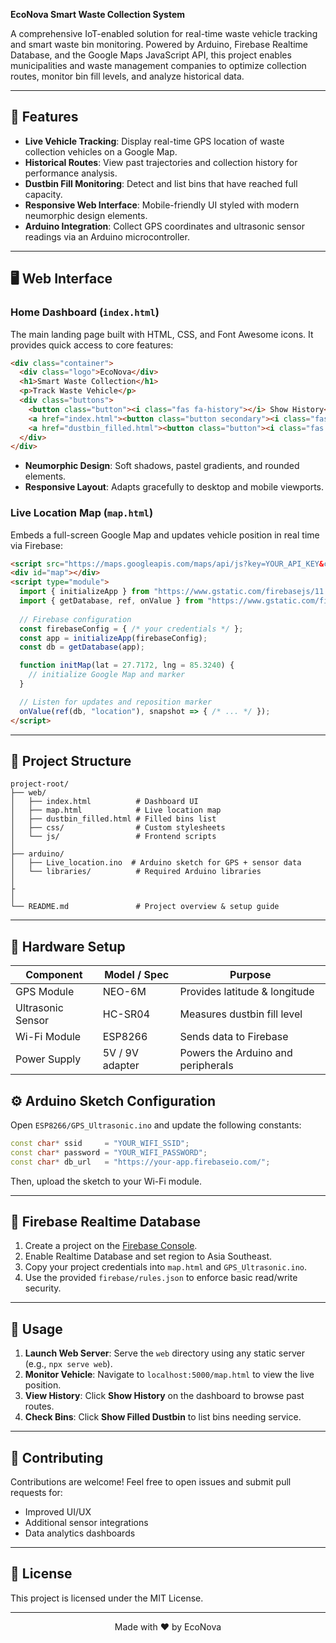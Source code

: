 **EcoNova Smart Waste Collection System**

A comprehensive IoT-enabled solution for real-time waste vehicle tracking and smart waste bin monitoring. Powered by Arduino, Firebase Realtime Database, and the Google Maps JavaScript API, this project enables municipalities and waste management companies to optimize collection routes, monitor bin fill levels, and analyze historical data.

---

## 🚀 Features

* **Live Vehicle Tracking**: Display real-time GPS location of waste collection vehicles on a Google Map.
* **Historical Routes**: View past trajectories and collection history for performance analysis.
* **Dustbin Fill Monitoring**: Detect and list bins that have reached full capacity.
* **Responsive Web Interface**: Mobile-friendly UI styled with modern neumorphic design elements.
* **Arduino Integration**: Collect GPS coordinates and ultrasonic sensor readings via an Arduino microcontroller.

---

## 🖥️ Web Interface

### Home Dashboard (`index.html`)

The main landing page built with HTML, CSS, and Font Awesome icons. It provides quick access to core features:

```html
<div class="container">
  <div class="logo">EcoNova</div>
  <h1>Smart Waste Collection</h1>
  <p>Track Waste Vehicle</p>
  <div class="buttons">
    <button class="button"><i class="fas fa-history"></i> Show History</button>
    <a href="index.html"><button class="button secondary"><i class="fas fa-map-marker-alt"></i> Track Location</button></a>
    <a href="dustbin_filled.html"><button class="button"><i class="fas fa-trash-alt"></i> Show Filled Dustbin</button></a>
  </div>
</div>
```

* **Neumorphic Design**: Soft shadows, pastel gradients, and rounded elements.
* **Responsive Layout**: Adapts gracefully to desktop and mobile viewports.

### Live Location Map (`map.html`)

Embeds a full-screen Google Map and updates vehicle position in real time via Firebase:

```html
<script src="https://maps.googleapis.com/maps/api/js?key=YOUR_API_KEY&callback=initMap" async defer></script>
<div id="map"></div>
<script type="module">
  import { initializeApp } from "https://www.gstatic.com/firebasejs/11.2.0/firebase-app.js";
  import { getDatabase, ref, onValue } from "https://www.gstatic.com/firebasejs/11.2.0/firebase-database.js";
  
  // Firebase configuration
  const firebaseConfig = { /* your credentials */ };
  const app = initializeApp(firebaseConfig);
  const db = getDatabase(app);

  function initMap(lat = 27.7172, lng = 85.3240) {
    // initialize Google Map and marker
  }

  // Listen for updates and reposition marker
  onValue(ref(db, "location"), snapshot => { /* ... */ });
</script>
```

---

## 📁 Project Structure

```text
project-root/
├── web/
│   ├── index.html          # Dashboard UI
│   ├── map.html            # Live location map
│   ├── dustbin_filled.html # Filled bins list
│   ├── css/                # Custom stylesheets
│   └── js/                 # Frontend scripts
│
├── arduino/
│   ├── Live_location.ino  # Arduino sketch for GPS + sensor data
│   └── libraries/          # Required Arduino libraries
│
├
│
└── README.md               # Project overview & setup guide
```

---

## 🔧 Hardware Setup

| Component         | Model / Spec       | Purpose                            |
| ----------------- | ------------------ | ---------------------------------- |
| GPS Module        | NEO-6M             | Provides latitude & longitude      |
| Ultrasonic Sensor | HC-SR04            | Measures dustbin fill level        |
| Wi-Fi Module      | ESP8266            | Sends data to Firebase             |
| Power Supply      | 5V / 9V adapter    | Powers the Arduino and peripherals |



## ⚙️ Arduino Sketch Configuration

Open `ESP8266/GPS_Ultrasonic.ino` and update the following constants:

```cpp
const char* ssid     = "YOUR_WIFI_SSID";
const char* password = "YOUR_WIFI_PASSWORD";
const char* db_url   = "https://your-app.firebaseio.com/";
```

Then, upload the sketch to your Wi-Fi module.

---

## 🔐 Firebase Realtime Database

1. Create a project on the [Firebase Console](https://console.firebase.google.com/).
2. Enable Realtime Database and set region to Asia Southeast.
3. Copy your project credentials into `map.html` and `GPS_Ultrasonic.ino`.
4. Use the provided `firebase/rules.json` to enforce basic read/write security.

---

## 🚀 Usage

1. **Launch Web Server**: Serve the `web` directory using any static server (e.g., `npx serve web`).
2. **Monitor Vehicle**: Navigate to `localhost:5000/map.html` to view the live position.
3. **View History**: Click **Show History** on the dashboard to browse past routes.
4. **Check Bins**: Click **Show Filled Dustbin** to list bins needing service.

---

## 🤝 Contributing

Contributions are welcome! Feel free to open issues and submit pull requests for:

* Improved UI/UX
* Additional sensor integrations
* Data analytics dashboards

---

## 📝 License

This project is licensed under the MIT License.

---

<p align="center">Made with ❤️ by EcoNova</p>
